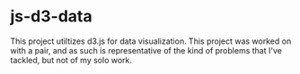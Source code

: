 # js-d3-data

This project utiltizes d3.js for data visualization.
This project was worked on with a pair, and as such is representative of the kind of problems that I've tackled, but not of my solo work.
